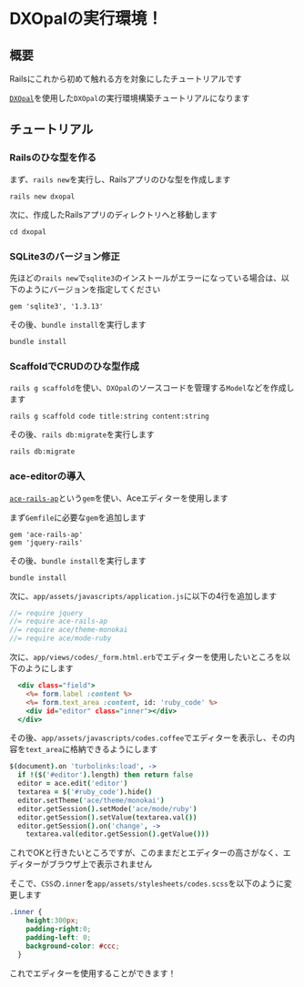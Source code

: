 # DXOpalの実行環境！
## 概要

Railsにこれから初めて触れる方を対象にしたチュートリアルです

[`DXOpal`](https://github.com/activerecord-hackery/ransack)を使用した`DXOpal`の実行環境構築チュートリアルになります

## チュートリアル
### Railsのひな型を作る

まず、`rails new`を実行し、Railsアプリのひな型を作成します

```shell
rails new dxopal
```

次に、作成したRailsアプリのディレクトリへと移動します

```shell
cd dxopal
```

### SQLite3のバージョン修正

先ほどの`rails new`で`sqlite3`のインストールがエラーになっている場合は、以下のようにバージョンを指定してください

```ruby:Gemfile
gem 'sqlite3', '1.3.13'
```

その後、`bundle install`を実行します

```shell
bundle install
```

### ScaffoldでCRUDのひな型作成

`rails g scaffold`を使い、`DXOpal`のソースコードを管理する`Model`などを作成します

```shell
rails g scaffold code title:string content:string
```

その後、`rails db:migrate`を実行します

```shell
rails db:migrate
```

### ace-editorの導入

[`ace-rails-ap`](https://github.com/codykrieger/ace-rails-ap)という`gem`を使い、Aceエディターを使用します

まず`Gemfile`に必要な`gem`を追加します

```ruby:Gemfile
gem 'ace-rails-ap'
gem 'jquery-rails'
```

その後、`bundle install`を実行します

```shell
bundle install
```

次に、`app/assets/javascripts/application.js`に以下の4行を追加します

```js:app/assets/javascripts/application.js
//= require jquery
//= require ace-rails-ap
//= require ace/theme-monokai
//= require ace/mode-ruby
```

次に、`app/views/codes/_form.html.erb`でエディターを使用したいところを以下のようにします

```erb:_form.html.erb
  <div class="field">
    <%= form.label :content %>
    <%= form.text_area :content, id: 'ruby_code' %>
    <div id="editor" class="inner"></div>
  </div>
```

その後、`app/assets/javascripts/codes.coffee`でエディターを表示し、その内容を`text_area`に格納できるようにします

```coffee:app/assets/javascripts/codes.coffee
$(document).on 'turbolinks:load', ->
  if !($('#editor').length) then return false
  editor = ace.edit('editor')
  textarea = $('#ruby_code').hide()
  editor.setTheme('ace/theme/monokai')
  editor.getSession().setMode('ace/mode/ruby')
  editor.getSession().setValue(textarea.val())
  editor.getSession().on('change', -> 
    textarea.val(editor.getSession().getValue()))
```

これでOKと行きたいところですが、このままだとエディターの高さがなく、エディターがブラウザ上で表示されません

そこで、`CSS`の`.inner`を`app/assets/stylesheets/codes.scss`を以下のように変更します

```scss:app/assets/stylesheets/codes.scss
.inner {
    height:300px;
    padding-right:0;
    padding-left: 0;
    background-color: #ccc;
  }
```

これでエディターを使用することができます！
